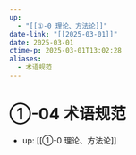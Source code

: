 ```yaml
---
up:
  - "[[①-0 理论、方法论]]"
date-link: "[[2025-03-01]]"
date: 2025-03-01
ctime-p: 2025-03-01T13:02:28
aliases:
  - 术语规范
---
```


# ①-04 术语规范

- up: [[①-0 理论、方法论]]
